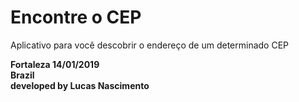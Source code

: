 # Encontre o CEP
Aplicativo para você descobrir o endereço de um determinado CEP
<br>

<b>Fortaleza 14/01/2019 <br>
Brazil <br>
developed by Lucas Nascimento</b>
